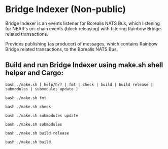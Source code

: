 # **Bridge Indexer (Non-public)**

Bridge Indexer is an events listener for Borealis NATS Bus, which listening for NEAR's on-chain events (block releasing) with filtering Rainbow Bridge related transactions.

Provides publishing (as producer) of messages, which contains Rainbow Bridge related transactions, to the Borealis NATS Bus.

## **Build and run Bridge Indexer using make.sh shell helper and Cargo:**
```
bash ./make.sh [ help/h/? | fmt | check | build | build release | submodules | submodules update ]
```

```
bash ./make.sh fmt

bash ./make.sh check

bash ./make.sh submodules update

bash ./make.sh submodules

bash ./make.sh build release

bash ./make.sh build
```
